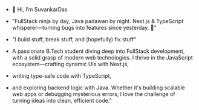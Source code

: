 - 👋 Hi, I’m SuvankarDas
- "FullStack ninja by day, Java padawan by night. Next.js & TypeScript whisperer—turning bugs into features since yesterday. 🚀"

- "I build stuff, break stuff, and (hopefully) fix stuff"
- A passionate B.Tech student diving deep into FullStack development, with a solid grasp of modern web technologies. I thrive in the JavaScript ecosystem—crafting dynamic UIs with Next.js,
-  writing type-safe code with TypeScript,
-  and exploring backend logic with Java. Whether it's building scalable web apps or debugging mysterious errors, I love the challenge of turning ideas into clean, efficient code."

<!---
Suvankar-dev/Suvankar-dev is a ✨ special ✨ repository because its `README.md` (this file) appears on your GitHub profile.
You can click the Preview link to take a look at your changes.
--->
